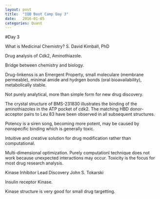 ```yaml
---
layout: post
title:  "IQB Boot Camp Day 3"
date:   2016-01-05
categories: Quant
---
```

#Day 3

What is Medicinal Chemistry?
S. David Kimball, PhD

Drug analysis of Cdk2, Aminothiazole.

Bridge between chemistry and biology.

Drug-linkenss is an Emergent Property, small moleculare (membrane permeable), minimal amide and hydrgen bonds (oral bioavailability), metabolically stable.

Not purely analytical, more than simple form for new drug discovery.

The crystal structure of BMS-231830 illustrates the binding of the aminothiazoles in the ATP pocket of cdk2.  The matching HBD donor-acceptor pairs to Leu 83 have been observed in all subsequent structures. 

Potency is a siren song, becoming more potent, may be caused by nonspecific binding which is generally toxic.

Intuitive and creative solution for drug modification rather than computational.

Multi-dimensional optimization. Purely computationl technique does not work because unexpected interactions may occur. Toxicity is the focus for most drug research analysis.

Kinase Inhibitor Lead Discovery
John S. Tokarski

Insulin receptor Kinase.

Kinase structure is very good for small drug targetting.
